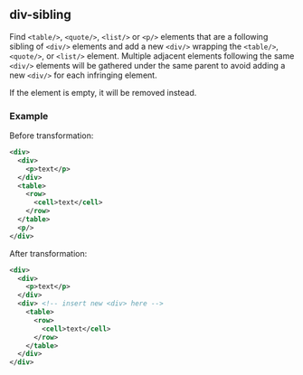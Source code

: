 ## div-sibling
Find `<table/>`, `<quote/>`, `<list/>` or `<p/>` elements that are a following sibling of  `<div/>` elements and add a new `<div/>` wrapping the `<table/>`, `<quote/>`, or `<list/>` element. Multiple adjacent elements following the same `<div/>` elements will be gathered under the same parent to avoid adding a new `<div/>` for each infringing element.

If the element is empty, it will be removed instead.

### Example
Before transformation:
```xml
<div>
  <div>
    <p>text</p>
  </div>
  <table>
    <row>
      <cell>text</cell>
    </row>
  </table>
  <p/>
</div>
```

After transformation:
```xml
<div>
  <div>
    <p>text</p>
  </div>
  <div> <!-- insert new <div> here -->
    <table>
      <row>
        <cell>text</cell>
      </row>
    </table>
  </div>
</div>
```
